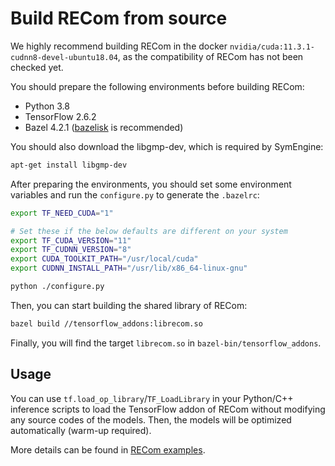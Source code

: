 # Build RECom from source

We highly recommend building RECom in the docker `nvidia/cuda:11.3.1-cudnn8-devel-ubuntu18.04`, as the compatibility of RECom has not been checked yet.

You should prepare the following environments before building RECom:

* Python 3.8
* TensorFlow 2.6.2
* Bazel 4.2.1 ([bazelisk](https://github.com/bazelbuild/bazelisk) is recommended)

You should also download the libgmp-dev, which is required by SymEngine:

```bash
apt-get install libgmp-dev
```

After preparing the environments, you should set some environment variables and run the `configure.py` to generate the `.bazelrc`:

```bash
export TF_NEED_CUDA="1"

# Set these if the below defaults are different on your system
export TF_CUDA_VERSION="11"
export TF_CUDNN_VERSION="8"
export CUDA_TOOLKIT_PATH="/usr/local/cuda"
export CUDNN_INSTALL_PATH="/usr/lib/x86_64-linux-gnu"

python ./configure.py
```

Then, you can start building the shared library of RECom:

```bash
bazel build //tensorflow_addons:librecom.so
```

Finally, you will find the target `librecom.so` in `bazel-bin/tensorflow_addons`.

## Usage

You can use `tf.load_op_library`/`TF_LoadLibrary` in your Python/C++ inference scripts to load the TensorFlow addon of RECom without modifying any source codes of the models.
Then, the models will be optimized automatically (warm-up required).

More details can be found in [RECom examples](../examples).
